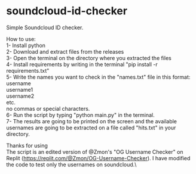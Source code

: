 # soundcloud-id-checker
Simple Soundcloud ID checker.

How to use:\
1- Install python\
2- Download and extract files from the releases\
3- Open the terminal on the directory where you extracted the files\
4- Install requirements by writing in the terminal "pip install -r requirements.txt"\
5- Write the names you want to check in the "names.txt" file in this format:\
username\
username1\
username2\
etc.\
no commas or special characters.\
6- Run the script by typing "python main.py" in the terminal.\
7- The results are going to be printed on the screen and the available usernames are going to be extracted on a file called "hits.txt" in your directory.

Thanks for using\
The script is an edited version of @Zmon's "OG Username Checker" on Replit (https://replit.com/@Zmon/OG-Username-Checker). I have modified the code to test only the usernames on soundcloud.\
